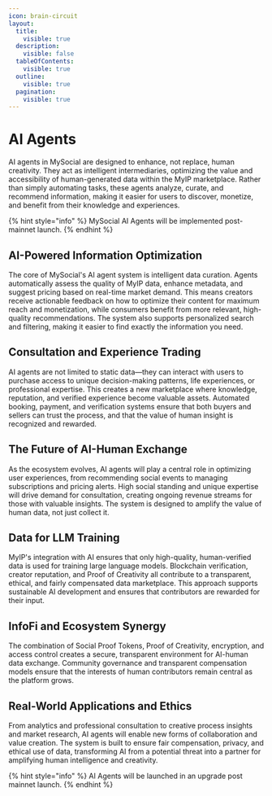 ```yaml
---
icon: brain-circuit
layout:
  title:
    visible: true
  description:
    visible: false
  tableOfContents:
    visible: true
  outline:
    visible: true
  pagination:
    visible: true
---
```


# AI Agents

AI agents in MySocial are designed to enhance, not replace, human creativity. They act as intelligent intermediaries, optimizing the value and accessibility of human-generated data within the MyIP marketplace. Rather than simply automating tasks, these agents analyze, curate, and recommend information, making it easier for users to discover, monetize, and benefit from their knowledge and experiences.

{% hint style="info" %}
MySocial AI Agents will be implemented post-mainnet launch.
{% endhint %}

## AI-Powered Information Optimization

The core of MySocial's AI agent system is intelligent data curation. Agents automatically assess the quality of MyIP data, enhance metadata, and suggest pricing based on real-time market demand. This means creators receive actionable feedback on how to optimize their content for maximum reach and monetization, while consumers benefit from more relevant, high-quality recommendations. The system also supports personalized search and filtering, making it easier to find exactly the information you need.

## Consultation and Experience Trading

AI agents are not limited to static data—they can interact with users to purchase access to unique decision-making patterns, life experiences, or professional expertise. This creates a new marketplace where knowledge, reputation, and verified experience become valuable assets. Automated booking, payment, and verification systems ensure that both buyers and sellers can trust the process, and that the value of human insight is recognized and rewarded.

## The Future of AI-Human Exchange

As the ecosystem evolves, AI agents will play a central role in optimizing user experiences, from recommending social events to managing subscriptions and pricing alerts. High social standing and unique expertise will drive demand for consultation, creating ongoing revenue streams for those with valuable insights. The system is designed to amplify the value of human data, not just collect it.

## Data for LLM Training

MyIP's integration with AI ensures that only high-quality, human-verified data is used for training large language models. Blockchain verification, creator reputation, and Proof of Creativity all contribute to a transparent, ethical, and fairly compensated data marketplace. This approach supports sustainable AI development and ensures that contributors are rewarded for their input.

## InfoFi and Ecosystem Synergy

The combination of Social Proof Tokens, Proof of Creativity, encryption, and access control creates a secure, transparent environment for AI-human data exchange. Community governance and transparent compensation models ensure that the interests of human contributors remain central as the platform grows.

## Real-World Applications and Ethics

From analytics and professional consultation to creative process insights and market research, AI agents will enable new forms of collaboration and value creation. The system is built to ensure fair compensation, privacy, and ethical use of data, transforming AI from a potential threat into a partner for amplifying human intelligence and creativity.

{% hint style="info" %}
AI Agents will be launched in an upgrade post mainnet launch.
{% endhint %}